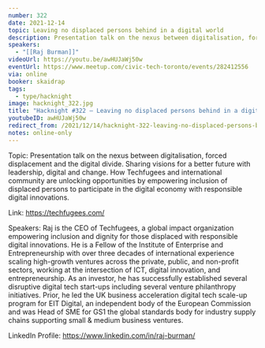 ```yaml
---
number: 322
date: 2021-12-14
topic: Leaving no displaced persons behind in a digital world
description: Presentation talk on the nexus between digitalisation, forced displacement and the digital divide. Sharing visions for a better future with leadership, digital and change. How Techfugees and international community are unlocking opportunities by empowering inclusion of displaced persons to participate in the digital economy with responsible digital innovations.
speakers:
  - "[[Raj Burman]]"
videoUrl: https://youtu.be/awHUJaWj50w
eventUrl: https://www.meetup.com/civic-tech-toronto/events/282412556
via: online
booker: skaidrap
tags:
  - type/hacknight
image: hacknight_322.jpg
title: "Hacknight #322 – Leaving no displaced persons behind in a digital world"
youtubeID: awHUJaWj50w
redirect_from: /2021/12/14/hacknight-322-leaving-no-displaced-persons-behind-in-a-digital-world-with-raj-burman/
notes: online-only
---
```


Topic:
Presentation talk on the nexus between digitalisation, forced displacement and the digital divide. Sharing visions for a better future with leadership, digital and change. How Techfugees and international community are unlocking opportunities by empowering inclusion of displaced persons to participate in the digital economy with responsible digital innovations.

Link: https://techfugees.com/

Speakers:
Raj is the CEO of Techfugees, a global impact organization empowering inclusion and dignity for those displaced with responsible digital innovations. He is a Fellow of the Institute of Enterprise and Entrepreneurship with over three decades of international experience scaling high-growth ventures across the private, public, and non-profit sectors, working at the intersection of ICT, digital innovation, and entrepreneurship. As an investor, he has successfully established several disruptive digital tech start-ups including several venture philanthropy initiatives. Prior, he led the UK business acceleration digital tech scale-up program for EIT Digital, an independent body of the European Commission and was Head of SME for GS1 the global standards body for industry supply chains supporting small & medium business ventures.

LinkedIn Profile: https://www.linkedin.com/in/raj-burman/
